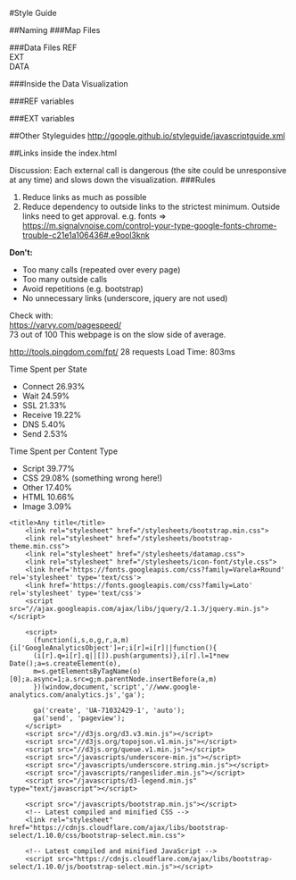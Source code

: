 #Style Guide

##Naming
###Map Files

###Data Files
REF      
EXT       
DATA       

###Inside the Data Visualization

###REF variables

###EXT variables


##Other Styleguides
http://google.github.io/styleguide/javascriptguide.xml

##Links inside the index.html

Discussion:
Each external call is dangerous (the site could be unresponsive at any time) and slows down the visualization. 
###Rules
1. Reduce links as much as possible
2. Reduce dependency to outside links to the strictest minimum. Outside links need to get approval.
   e.g. fonts => https://m.signalvnoise.com/control-your-type-google-fonts-chrome-trouble-c21e1a106436#.e9ool3knk


**Don't:**
- Too many calls (repeated over every page)
- Too many outside calls
- Avoid repetitions (e.g. bootstrap)
- No unnecessary links (underscore, jquery are not used)

Check with:   
https://varvy.com/pagespeed/  
73 out of 100
This webpage is on the slow side of average.

http://tools.pingdom.com/fpt/
28 requests
Load Time: 803ms

Time Spent per State         
- Connect 26.93%  
- Wait  24.59%  
- SSL 21.33%  
- Receive 19.22%  
- DNS 5.40% 
- Send  2.53% 

Time Spent per Content Type         
- Script  39.77%  
- CSS 29.08%  (something wrong here!)
- Other 17.40%  
- HTML  10.66%  
- Image 3.09% 


```
<title>Any title</title>
    <link rel="stylesheet" href="/stylesheets/bootstrap.min.css">
    <link rel="stylesheet" href="/stylesheets/bootstrap-theme.min.css">
    <link rel="stylesheet" href="/stylesheets/datamap.css">
    <link rel="stylesheet" href="/stylesheets/icon-font/style.css">
    <link href='https://fonts.googleapis.com/css?family=Varela+Round' rel='stylesheet' type='text/css'>
    <link href='https://fonts.googleapis.com/css?family=Lato' rel='stylesheet' type='text/css'>
    <script src="//ajax.googleapis.com/ajax/libs/jquery/2.1.3/jquery.min.js"></script>
    
    <script>
      (function(i,s,o,g,r,a,m){i['GoogleAnalyticsObject']=r;i[r]=i[r]||function(){
      (i[r].q=i[r].q||[]).push(arguments)},i[r].l=1*new Date();a=s.createElement(o),
      m=s.getElementsByTagName(o)[0];a.async=1;a.src=g;m.parentNode.insertBefore(a,m)
      })(window,document,'script','//www.google-analytics.com/analytics.js','ga');
    
      ga('create', 'UA-71032429-1', 'auto');
      ga('send', 'pageview');
    </script>
    <script src="//d3js.org/d3.v3.min.js"></script>
    <script src="//d3js.org/topojson.v1.min.js"></script>
    <script src="//d3js.org/queue.v1.min.js"></script>
    <script src="/javascripts/underscore-min.js"></script>
    <script src="/javascripts/underscore.string.min.js"></script>
    <script src="/javascripts/rangeslider.min.js"></script>
    <script src="/javascripts/d3-legend.min.js" type="text/javascript"></script>
    
    <script src="/javascripts/bootstrap.min.js"></script>
    <!-- Latest compiled and minified CSS -->
    <link rel="stylesheet" href="https://cdnjs.cloudflare.com/ajax/libs/bootstrap-select/1.10.0/css/bootstrap-select.min.css">
    
    <!-- Latest compiled and minified JavaScript -->
    <script src="https://cdnjs.cloudflare.com/ajax/libs/bootstrap-select/1.10.0/js/bootstrap-select.min.js"></script>
```



